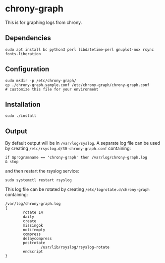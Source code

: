 # chrony-graph

This is for graphing logs from chrony.

## Dependencies
```
sudo apt install bc python3 perl libdatetime-perl gnuplot-nox rsync fonts-liberation
```

## Configuration
```
sudo mkdir -p /etc/chrony-graph/
cp ./chrony-graph.sample.conf /etc/chrony-graph/chrony-graph.conf
# customize this file for your environment
```

## Installation
```
sudo ./install
```

## Output
By default output will be in `/var/log/syslog`.
A separate log file can be used by creating `/etc/rsyslog.d/30-chrony-graph.conf` containing:
```
if $programname == 'chrony-graph' then /var/log/chrony-graph.log
& stop
```
and then restart the rsyslog service:
```
sudo systemctl restart rsyslog
```
This log file can be rotated by creating `/etc/logrotate.d/chrony-graph` containing:
```
/var/log/chrony-graph.log
{
        rotate 14
        daily
        create
        missingok
        notifempty
        compress
        delaycompress
        postrotate
                /usr/lib/rsyslog/rsyslog-rotate
        endscript
}

```
